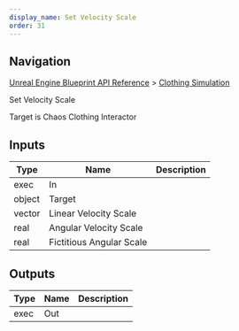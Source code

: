 ```yaml
---
display_name: Set Velocity Scale
order: 31
---
```

## Navigation

[Unreal Engine Blueprint API Reference](https://dev.epicgames.com/documentation/en-us/unreal-engine/BlueprintAPI) > [Clothing Simulation](https://dev.epicgames.com/documentation/en-us/unreal-engine/BlueprintAPI/ClothingSimulation)

Set Velocity Scale

Target is Chaos Clothing Interactor

## Inputs

| Type | Name | Description |
| --- | --- | --- |
| exec | In |  |
| object | Target |  |
| vector | Linear Velocity Scale |  |
| real | Angular Velocity Scale |  |
| real | Fictitious Angular Scale |  |

## Outputs

| Type | Name | Description |
| --- | --- | --- |
| exec | Out |  |

